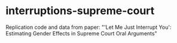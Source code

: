# interruptions-supreme-court
Replication code and data from paper: "'Let Me Just Interrupt You': Estimating Gender Effects in Supreme Court Oral Arguments"
